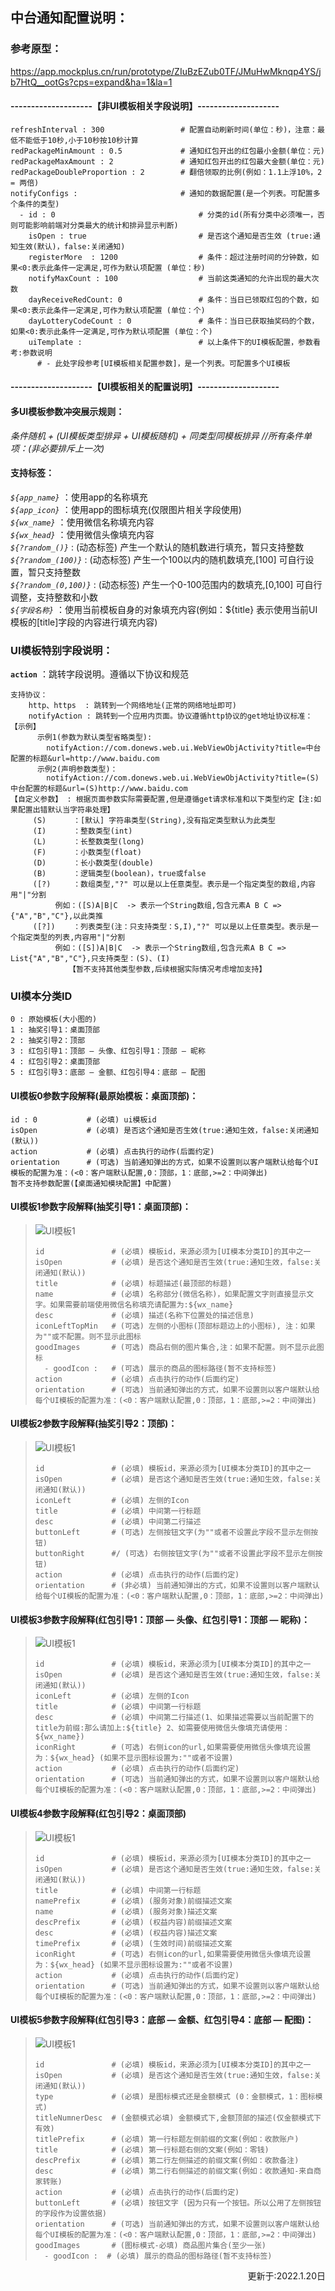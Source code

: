## 中台通知配置说明：

### 参考原型：
https://app.mockplus.cn/run/prototype/ZIuBzEZub0TF/JMuHwMknqp4YS/jb7HtQ__ootGs?cps=expand&ha=1&la=1

#### --------------------【非UI模板相关字段说明】--------------------
```
refreshInterval : 300                 # 配置自动刷新时间(单位：秒)，注意：最低不能低于10秒,小于10秒按10秒计算
redPackageMinAmount : 0.5             # 通知红包开出的红包最小金额(单位：元)
redPackageMaxAmount : 2               # 通知红包开出的红包最大金额(单位：元)
redPackageDoubleProportion : 2        # 翻倍领取的比例(例如：1.1上浮10%，2 = 两倍)
notifyConfigs :                       # 通知的数据配置(是一个列表。可配置多个条件的类型)
  - id : 0                                # 分类的id(所有分类中必须唯一，否则可能影响前端对分类最大的统计和排异显示判断)
    isOpen : true                         # 是否这个通知是否生效 (true:通知生效(默认)，false:关闭通知)
    registerMore  : 1200                  # 条件：超过注册时间的分钟数，如果<0:表示此条件一定满足,可作为默认项配置 (单位：秒)
    notifyMaxCount : 100                  # 当前这类通知的允许出现的最大次数
    dayReceiveRedCount: 0                 # 条件：当日已领取红包的个数，如果<0:表示此条件一定满足,可作为默认项配置 (单位：个)
    dayLotteryCodeCount : 0               # 条件：当日已获取抽奖码的个数，如果<0:表示此条件一定满足,可作为默认项配置 (单位：个)
    uiTemplate :                          # 以上条件下的UI模板配置，参数看考:参数说明
      # - 此处字段参考[UI模板相关配置参数]，是一个列表。可配置多个UI模板
```

#### --------------------【UI模板相关的配置说明】--------------------
#### 多UI模板参数冲突展示规则： 
   *条件随机 + (UI模板类型排异 + UI模板随机) + 同类型同模板排异 //所有条件单项：(非必要排斥上一次)*  
 
#### 支持标签： 
  *`${app_name}`*           ：使用app的名称填充   
  *`${app_icon}`*           ：使用app的图标填充(仅限图片相关字段使用)  
  *`${wx_name}`*            ：使用微信名称填充内容           
  *`${wx_head}`*            ：使用微信头像填充内容  
  *`${?random_()}`*         : (动态标签) 产生一个默认的随机数进行填充，暂只支持整数  
  *`${?random_(100)}`*      : (动态标签) 产生一个100以内的随机数填充,[100] 可自行设置，暂只支持整数  
  *`${?random_(0,100)}`*    : (动态标签) 产生一个0-100范围内的数填充,[0,100] 可自行调整，支持整数和小数  
  *`${字段名称}`*            ：使用当前模板自身的对象填充内容(例如：${title} 表示使用当前UI模板的[title]字段的内容进行填充内容)   

### UI模板特别字段说明：
**`action`** ：跳转字段说明。遵循以下协议和规范

    支持协议： 
        http、https  : 跳转到一个网络地址(正常的网络地址即可)  
        notifyAction : 跳转到一个应用内页面。协议遵循http协议的get地址协议标准： 
    【示例】  
          示例1(参数为默认类型省略类型):   
            notifyAction://com.donews.web.ui.WebViewObjActivity?title=中台配置的标题&url=http://www.baidu.com  
          示例2(声明参数类型)：  
            notifyAction://com.donews.web.ui.WebViewObjActivity?title=(S)中台配置的标题&url=(S)http://www.baidu.com  
    【自定义参数】 : 根据页面参数实际需要配置,但是遵循get请求标准和以下类型约定【注:如果配置出错默认当字符串处理】  
         (S)      ：[默认] 字符串类型(String),没有指定类型默认为此类型  
         (I)      ：整数类型(int)  
         (L)      ：长整数类型(long)  
         (F)      ：小数类型(float)  
         (D)      ：长小数类型(double)  
         (B)      ：逻辑类型(boolean)，true或false   
         ([?)     ：数组类型,"?" 可以是以上任意类型。表示是一个指定类型的数组,内容用"|"分割  
              例如：([S)A|B|C  -> 表示一个String数组,包含元素A B C => {"A","B","C"},以此类推  
         ([?])    ：列表类型(注：只支持类型：S,I),"?" 可以是以上任意类型。表示是一个指定类型的列表,内容用"|"分割  
              例如：([S])A|B|C  -> 表示一个String数组,包含元素A B C => List{"A","B","C"},只支持类型：(S)、(I)  
                 【暂不支持其他类型参数,后续根据实际情况考虑增加支持】  

        
### UI模本分类ID
    0 : 原始模板(大小图的)
    1 : 抽奖引导1：桌面顶部
    2 : 抽奖引导2：顶部
    3 : 红包引导1：顶部 — 头像、红包引导1：顶部 — 昵称
    4 : 红包引导2：桌面顶部
    5 : 红包引导3：底部 — 金额、红包引导4：底部 — 配图

#### UI模板0参数字段解释(最原始模板：桌面顶部)：
  ```
  id : 0           # (必填) ui模板id
  isOpen           # (必填) 是否这个通知是否生效(true:通知生效，false:关闭通知(默认))
  action           # (必填) 点击执行的动作(后面约定)
  orientation      # (可选) 当前通知弹出的方式，如果不设置则以客户端默认给每个UI模板的配置为准：(<0：客户端默认配置,0：顶部，1：底部,>=2：中间弹出)
  暂不支持参数配置(【桌面通知模块配置】中配置)
  ```
 
#### UI模板1参数字段解释(抽奖引导1：桌面顶部)：
> ![UI模板1](https://github.com/15198184721/Dows/blob/main/images/notifys/temp1.png)
>  ```
>  id               # (必填) 模板id，来源必须为[UI模本分类ID]的其中之一
>  isOpen           # (必填) 是否这个通知是否生效(true:通知生效，false:关闭通知(默认))
>  title            # (必填) 标题描述(最顶部的标题)
>  name             # (必填) 名称部分(微信名称)，如果配置文字则直接显示文字。如果需要前端使用微信名称填充请配置为:${wx_name}
>  desc             # (必填) 描述(名称下位置处的描述信息)
>  iconLeftTopMin   # (可选) 左侧的小图标(顶部标题边上的小图标), 注：如果为""或不配置。则不显示此图标
>  goodImages       # (可选) 商品右侧的图片集合,注：如果不配置。则不显示此图标
>    - goodIcon :   # (可选) 展示的商品的图标路径(暂不支持标签)
>  action           # (必填) 点击执行的动作(后面约定)
>  orientation      # (可选) 当前通知弹出的方式，如果不设置则以客户端默认给每个UI模板的配置为准：(<0：客户端默认配置,0：顶部，1：底部,>=2：中间弹出)
>  ```

#### UI模板2参数字段解释(抽奖引导2：顶部)：
> ![UI模板1](https://github.com/15198184721/Dows/blob/main/images/notifys/temp2.png)
>  ```
>  id               # (必填) 模板id，来源必须为[UI模本分类ID]的其中之一
>  isOpen           # (必填) 是否这个通知是否生效(true:通知生效，false:关闭通知(默认))
>  iconLeft         # (必填) 左侧的Icon
>  title            # (必填) 中间第一行标题
>  desc             # (必填) 中间第二行描述
>  buttonLeft       # (可选) 左侧按钮文字(为""或者不设置此字段不显示左侧按钮)
>  buttonRight      #/ (可选) 右侧按钮文字(为""或者不设置此字段不显示左侧按钮)
>  action           # (必填) 点击执行的动作(后面约定)
>  orientation      # (非必填) 当前通知弹出的方式，如果不设置则以客户端默认给每个UI模板的配置为准：(<0：客户端默认配置,0：顶部，1：底部,>=2：中间弹出)
>  ```
  
#### UI模板3参数字段解释(红包引导1：顶部 — 头像、红包引导1：顶部 — 昵称)：
>  ![UI模板1](https://github.com/15198184721/Dows/blob/main/images/notifys/temp3.png)
>  ```
>  id               # (必填) 模板id，来源必须为[UI模本分类ID]的其中之一
>  isOpen           # (必填) 是否这个通知是否生效(true:通知生效，false:关闭通知(默认))
>  iconLeft         # (必填) 左侧的Icon
>  title            # (必填) 中间第一行标题
>  desc             # (必填) 中间第二行描述(1、如果描述需要以当前配置下的title为前缀:那么请加上:${title} 2、如需要使用微信头像填充请使用：${wx_name})
>  iconRight        # (可选) 右侧icon的url,如果需要使用微信头像填充设置为：${wx_head} (如果不显示图标设置为:""或者不设置)
>  action           # (必填) 点击执行的动作(后面约定)
>  orientation      # (可选) 当前通知弹出的方式，如果不设置则以客户端默认给每个UI模板的配置为准：(<0：客户端默认配置,0：顶部，1：底部,>=2：中间弹出)
>  ```

#### UI模板4参数字段解释(红包引导2：桌面顶部)
>  ![UI模板1](https://github.com/15198184721/Dows/blob/main/images/notifys/temp4.png)
>  ```
>  id               # (必填) 模板id，来源必须为[UI模本分类ID]的其中之一
>  isOpen           # (必填) 是否这个通知是否生效(true:通知生效，false:关闭通知(默认))
>  title            # (必填) 中间第一行标题
>  namePrefix       # (必填) (服务对象)前缀描述文案
>  name             # (必填) (服务对象)描述文案
>  descPrefix       # (必填) (权益内容)前缀描述文案
>  desc             # (必填) (权益内容)描述文案
>  timePrefix       # (必填) (生效时间)前缀描述文案
>  iconRight        # (可选) 右侧icon的url,如果需要使用微信头像填充设置为：${wx_head} (如果不显示图标设置为:""或者不设置)
>  action           # (必填) 点击执行的动作(后面约定)
>  orientation      # (可选) 当前通知弹出的方式，如果不设置则以客户端默认给每个UI模板的配置为准：(<0：客户端默认配置,0：顶部，1：底部,>=2：中间弹出)
>  ```

#### UI模板5参数字段解释(红包引导3：底部 — 金额、红包引导4：底部 — 配图)：
>  ![UI模板1](https://github.com/15198184721/Dows/blob/main/images/notifys/temp5.png)
>  ```
>  id               # (必填) 模板id，来源必须为[UI模本分类ID]的其中之一
>  isOpen           # (必填) 是否这个通知是否生效(true:通知生效，false:关闭通知(默认))
>  type             # (必填) 是图标模式还是金额模式 (0：金额模式，1：图标模式)
>  titleNumnerDesc  # (金额模式必填) 金额模式下,金额顶部的描述(仅金额模式下有效)
>  titlePrefix      # (必填) 第一行标题左侧前缀的文案(例如：收款账户)
>  title            # (必填) 第一行标题右侧的文案(例如：零钱)
>  descPrefix       # (必填) 第二行左侧描述的前缀文案(例如：收款备注)
>  desc             # (必填) 第二行右侧描述的前缀文案(例如：收款通知-来自商家转账)
>  action           # (必填) 点击执行的动作(后面约定)
>  buttonLeft       # (必填) 按钮文字 (因为只有一个按钮。所以公用了左侧按钮的字段作为设置依据)
>  orientation      # (可选) 当前通知弹出的方式，如果不设置则以客户端默认给每个UI模板的配置为准：(<0：客户端默认配置,0：顶部，1：底部,>=2：中间弹出)
>  goodImages       # (图标模式-必填) 商品图片集合(至少一张)
>    - goodIcon :  # (必填) 展示的商品的图标路径(暂不支持标签)
>  ```
  
  <p align="right">更新于:2022.1.20日</p>
